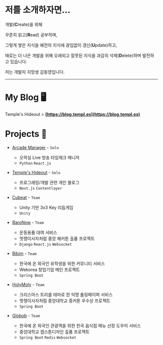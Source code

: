 # 저를 소개하자면...

개발(**C**reate)을 위해

꾸준히 읽고(**R**ead) 공부하며,

그렇게 쌓은 지식을 예전의 지식에 끊임없이 갱신(**U**pdate)하고,

때로는 더 나은 개발을 위해 오래되고 잘못된 지식을 과감히 삭제(**D**elete)하며 발전하고 있습니다.

저는 개발자 지망생 김동영입니다.

* * *

# My Blog 🖥️

Temple's Hideout > **[https://blog.templ.es](https://blog.templ.es)**

# Projects 🔭

- [Arcade Manager](https://github.com/Temple2001/arcade-manager) - `Solo`
  
    - 오락실 Live 방송 타임체크 매니저
    - `Python` `React.js`
 
- [Temple's Hideout](https://github.com/Temple2001/temple2001.github.io) - `Solo`

    - 프로그래밍/개발 관련 개인 블로그
    - `Next.js` `Contentlayer`
 
- [Cubeat](https://github.com/Lockway/Cubeat) - `Team`

    - Unity 기반 3x3 Key 리듬게임
    - `Unity`

- [BaroNow](https://github.com/wo0gA) - `Team`

    - 운동용품 대여 서비스
    - 멋쟁이사자처럼 중앙 해커톤 출품 프로젝트
    - `Django` `React.js` `Websocket`
 
- [Bibim](https://play.google.com/store/apps/details?id=site.bibim.app) - `Team`

    - 한국에 온 외국인 유학생을 위한 커뮤니티 서비스
    - Wekorea 창업기업 메인 프로젝트
    - `Spring Boot`
 
- [HolyMoly](https://github.com/HolyMoly-LikeSanta) - `Team`

    - 크리스마스 트리를 테마로 한 익명 롤링페이퍼 서비스
    - 멋쟁이사자처럼 중앙대학교 중커톤 우수상 프로젝트
    - `Spring Boot`
 
- [Globob](https://github.com/24-2-CAU-Capstone-02) - `Team`

    - 한국에 온 외국인 관광객을 위한 한국 음식점 메뉴 선정 도우미 서비스
    - 중앙대학교 캡스톤디자인 출품 프로젝트
    - `Spring Boot` `Redis` `Websocket`
